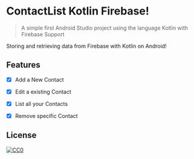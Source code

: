 # ContactList Kotlin Firebase!
> A simple first Android Studio project using the language Kotlin with Firebase Support

Storing and retrieving data from Firebase with Kotlin on Android!

## Features

- [x] Add a New Contact
- [x] Edit a existing Contact
- [x] List all your Contacts
- [x] Remove specific Contact


## License

[![CC0](https://licensebuttons.net/p/zero/1.0/88x31.png)](https://creativecommons.org/publicdomain/zero/1.0/)
